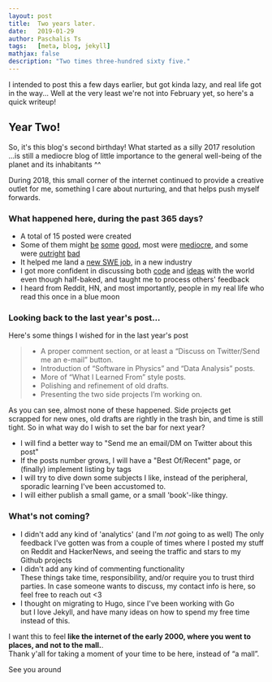 ```yaml
---
layout: post
title:  Two years later.
date:   2019-01-29
author: Paschalis Ts
tags:   [meta, blog, jekyll]
mathjax: false
description: "Two times three-hundred sixty five."  
---
```


I intended to post this a few days earlier, but got kinda lazy, and real life got in the way... Well at the very least we're not into February yet, so here's a quick writeup!


## Year Two!
So, it's this blog's second birthday! What started as a silly 2017 resolution ...is still a mediocre blog of little importance to the general well-being of the planet and its inhabitants ^^ 

During 2018, this small corner of the internet continued to provide a creative outlet for me, something I care about nurturing, and that helps push myself forwards.

### What happened here, during the past 365 days?

- A total of 15 posted were created
- Some of them might [be](https://tpaschalis.github.io/golang-producer-consumer/) [some](https://tpaschalis.github.io/win-10-box/) [good](https://tpaschalis.github.io/how-to-write-bug-reports/), most were [mediocre](https://tpaschalis.github.io/excellent-software-woof/), and some were [outright](https://tpaschalis.github.io/a-huge-world/) [bad](https://tpaschalis.github.io/on-experience-xy-problem/)
- It helped me land a [new SWE job](https://tpaschalis.github.io/new-job-new-goals/), in a new industry
- I got more confident in discussing both [code](https://github.com/tpaschalis/goof) and [ideas](https://tpaschalis.github.io/golang-producer-consumer/) with the world even though half-baked, and taught me to process others' feedback
- I heard from Reddit, HN, and most importantly, people in my real life who read this once in a blue moon

### Looking back to the last year's post...

Here's some things I wished for in the last year's post

> -   A proper comment section, or at least a “Discuss on Twitter/Send me an e-mail” button.
> -   Introduction of “Software in Physics” and “Data Analysis” posts.
> -   More of “What I Learned From” style posts.
> -   Polishing and refinement of old drafts.
> -   Presenting the two side projects I’m working on.

As you can see, almost none of these happened. Side projects get scrapped for new ones, old drafts are rightly in the trash bin, and time is still tight. So in what way do I wish to set the bar for next year?

- I will find a better way to "Send me an email/DM on Twitter about this post"
- If the posts number grows, I will have a "Best Of/Recent" page, or (finally) implement listing by tags
- I will try to dive down some subjects I like, instead of the peripheral, sporadic learning I've been accustomed to.
- I will either publish a small game, or a small 'book'-like thingy.


### What's not coming?
- I didn't add any kind of 'analytics' (and I'm *not* going to as well)
The only feedback I've gotten was from a couple of times where I posted my stuff on Reddit and HackerNews, and seeing the traffic and stars to my Github projects
- I didn't add any kind of commenting functionality   
These things take time, responsibility, and/or require you to trust third parties. In case someone wants to discuss, my contact info is here, so feel free to reach out <3
- I thought on migrating to Hugo, since I've been working with Go   
but I love Jekyll, and have many ideas on how to spend my free time instead of this.

I want this to feel **like the internet of the early 2000, where you went to places, and not to the mall.**.    
Thank y'all for taking a moment of your time to be here, instead of “a mall”.

See you around

